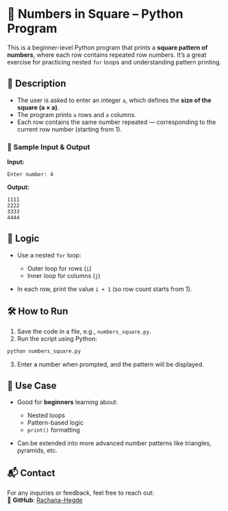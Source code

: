 # 🔢 Numbers in Square – Python Program

This is a beginner-level Python program that prints a **square pattern of numbers**, where each row contains repeated row numbers. It’s a great exercise for practicing nested `for` loops and understanding pattern printing.

## 📌 Description

* The user is asked to enter an integer `a`, which defines the **size of the square (a × a)**.
* The program prints `a` rows and `a` columns.
* Each row contains the same number repeated — corresponding to the current row number (starting from 1).

### 🧾 Sample Input & Output

**Input:**

```
Enter number: 4
```

**Output:**

```
1111  
2222  
3333  
4444  
```

## 🧠 Logic

* Use a nested `for` loop:

  * Outer loop for rows (`i`)
  * Inner loop for columns (`j`)
* In each row, print the value `i + 1` (so row count starts from 1).

## 🛠️ How to Run

1. Save the code in a file, e.g., `numbers_square.py`.
2. Run the script using Python:
```bash
python numbers_square.py
```
3. Enter a number when prompted, and the pattern will be displayed.

## 🎯 Use Case

* Good for **beginners** learning about:

  * Nested loops
  * Pattern-based logic
  * `print()` formatting

* Can be extended into more advanced number patterns like triangles, pyramids, etc.

## 📬 Contact  

For any inquiries or feedback, feel free to reach out:    
🔗 **GitHub**: [Rachana-Hegde](https://github.com/Rachana-Hegde)  
